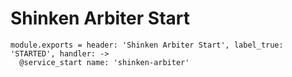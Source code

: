 
# Shinken Arbiter Start

    module.exports = header: 'Shinken Arbiter Start', label_true: 'STARTED', handler: ->
      @service_start name: 'shinken-arbiter'

